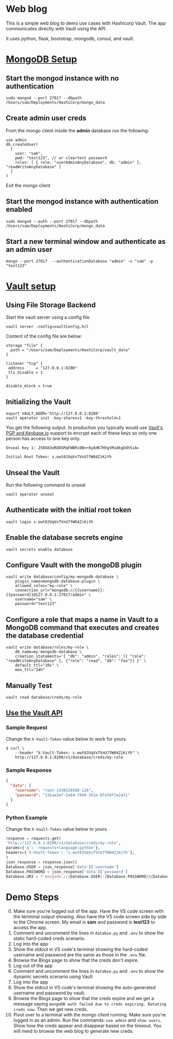 Web blog
========

This is a simple web blog to demo use cases with Hashicorp Vault. The app communicates directly with Vault using the API.

It uses python, flask, bootstrap, mongodb, consul, and vault.

# [MongoDB Setup](https://docs.mongodb.com/manual/tutorial/enable-authentication/)

## Start the mongod instance with no authentication
```shell
sudo mongod --port 27017 --dbpath /Users/sam/Deployments/HashiCorp/mongo_data
```

## Create admin user creds
From the mongo client inside the __admin__ database run the following:
```shell
use admin
db.createUser(
  {
    user: "sam",
    pwd: "test123", // or cleartext password
    roles: [ { role: "userAdminAnyDatabase", db: "admin" }, "readWriteAnyDatabase" ]
  }
)
```
Exit the mongo client
## Start the mongod instance with authentication enabled
```shell
sudo mongod --auth --port 27017 --dbpath /Users/sam/Deployments/HashiCorp/mongo_data
```

## Start a new terminal window and authenticate as an admin user
```shell
mongo --port 27017  --authenticationDatabase "admin" -u "sam" -p "test123"
```

# [Vault setup](https://www.vaultproject.io/docs/secrets/databases/mongodb.html)

## Using File Storage Backend
Start the vault server using a config file. 
```shell
vault server -config=vaultConfig.hcl
```
Content of the config file are below:
```shell
storage "file" {
  path = "/Users/sam/Deployments/HashiCorp/vault_data"
}

listener "tcp" {
 address     = "127.0.0.1:8200"
 tls_disable = 1
}

disable_mlock = true
```
## Initializing the Vault

```shell
export VAULT_ADDR='http://127.0.0.1:8200'
vault operator init -key-shares=1 -key-threshold=1
```
You get the following output. In production you typically would use [Vault's PGP and Keybase.io](https://www.vaultproject.io/docs/concepts/pgp-gpg-keybase.html) support to encrypt each of these keys so only one person has access to one key only.
```
Unseal Key 1: 258G83eRO8SMqFWBRs9Bn+8yAdK7HVgtMiAkgOdh5iA=

Initial Root Token: s.ewt0JUqVxTVnU7fW04ZiKiYh

```

## Unseal the Vault
Run the following command to unseal
```shell
vault operator unseal
```

## Authenticate with the initial root token
```shell
vault login s.ewt0JUqVxTVnU7fW04ZiKiYh
```

## Enable the database secrets engine
```shell
vault secrets enable database
```

## Configure Vault with the mongoDB plugin
```shell
vault write database/config/my-mongodb-database \
    plugin_name=mongodb-database-plugin \
    allowed_roles="my-role" \
    connection_url="mongodb://{{username}}:{{password}}@127.0.0.1:27017/admin" \
    username="sam" \
    password="test123"
```

## Configure a role that maps a name in Vault to a MongoDB command that executes and creates the database credential
```shell
vault write database/roles/my-role \
    db_name=my-mongodb-database \
    creation_statements='{ "db": "admin", "roles": [{ "role": "readWriteAnyDatabase" }, {"role": "read", "db": "foo"}] }' \
    default_ttl="10s" \
    max_ttl="24h"
```

## Manually Test
```shell
vault read database/creds/my-role
```

## [Use the Vault API](https://www.vaultproject.io/api/secret/databases/index.html#generate-credentials)
### Sample Request
Change the `X-Vault-Token` value below to work for yours.
```shell
$ curl \
    --header "X-Vault-Token: s.ewt0JUqVxTVnU7fW04ZiKiYh" \
    http://127.0.0.1:8200/v1/database/creds/my-role
```

### Sample Response
```json
{
  "data": {
    "username": "root-1430158508-126",
    "password": "132ae3ef-5a64-7499-351e-bfe59f3a2a21"
  }
}
```

### Python Example
Change the `X-Vault-Token` value below to yours.
```python
response = requests.get(
'http://127.0.0.1:8200/v1/database/creds/my-role',
params={'q': 'requests+language:python'},
headers={'X-Vault-Token': 's.ewt0JUqVxTVnU7fW04ZiKiYh'},
)
json_response = response.json()
Database.USER = json_response['data']['username']
Database.PASSWORD = json_response['data']['password']
Database.URI = f'mongodb://{Database.USER}:{Database.PASSWORD}@{Database.SERVER}:{Database.PORT}'
```

# Demo Steps

0. Make sure you're logged out of the app. Have the VS code screen with the teriminal output showing. Also have the VS code screen side by side to the Chrome screen. My email is **sam** and password is **test123** to access the app.
1. Comment and uncomment the lines in `databse.py` and `.env` to show the static hard-coded creds scenario.
2. Log into the app
3. Show the stdout in VS code's terminal showing the hard-coded username and password are the same as those in the `.env` file.
4. Browse the Blogs page to show that the creds don't expire.
5. Log out of the app
6. Comment and uncomment the lines in `databse.py` and `.env` to show the dynamic secrets scenario using Vault
7. Log into the app
8. Show the stdout in VS code's terminal showing the auto-generated username and password by vault.
9. Browse the Blogs page to show that the creds expire and we get a message saying `mongoDB auth failed due to creds expiring. Rotating creds now`. Then we get new creds.
10. Pivot over to a terminal with the mongo client running. Make sure you're logged in as an admin. Run the commands: `use admin` and `show users`. Show how the creds appear and disappear based on the timeout. You will need to browse the web blog to generate new creds.